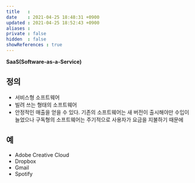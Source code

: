 ```yaml
---
title   : 
date    : 2021-04-25 18:48:31 +0900
updated : 2021-04-25 18:52:43 +0900
aliases : 
private : false
hidden  : false
showReferences : true
---
```

**SaaS(Software-as-a-Service)**

## 정의
- 서비스형 소프트웨어
- 빌려 쓰는 형태의 소프트웨어
- 안정적인 매출을 얻을 수 있다. 기존의 소프트웨어는 새 버전이 출시해야만 수입이 늘었으나 구독형의 소프트웨어는 주기적으로 사용자가 요금을 지불하기 때문에  
  
## 예
- Adobe Creative Cloud
- Dropbox
- Gmail
- Spotify


